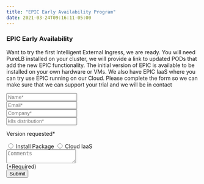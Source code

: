 ```yaml
---
title: "EPIC Early Availability Program"
date: 2021-03-24T09:16:11-05:00
---
```


<div class="container">
    <div class="row">
		<div class="col-md-6">
			<div class="box-simple">
				<h3>EPIC Early Availability</h3>
				<p>Want to try the first Intelligent External Ingress, we are ready.  You will need PureLB installed on your cluster, we will provide a link to updated PODs that add the new EPIC functionality.  The initial version of EPIC is available to be installed on your own hardware or VMs.  We also have EPIC IaaS where you can try use EPIC running on our Cloud.  Please complete the form so we can make sure that we can support your trial and we will be in contact </p>
			</div>
		</div>
		<div class="col-md-6">
			<div class="box-form">
        		<form class="contact1-form validate-form">
            		<div class="wrap-input1 validate-input" data-validate = "Name is required">
			    		<input class="input1" type="text" name="name" placeholder="Name*">
			    		<span class="shadow-input1"></span>
	        		</div>
            		<div class="wrap-input1 validate-input" data-validate = "Valid email is required: ex@abc.xyz">
		        		<input class="input1" type="text" name="email" placeholder="Email*">
		        		<span class="shadow-input1"></span>
	        		</div>
            		<div class="wrap-input1 validate-input" data-validate = "Company Name is required">
		        		<input class="input1" type="text" name="company" placeholder="Company*">
			    		<span class="shadow-input1"></span>
	        		</div>
					<div class="wrap-input1 validate-input" data-validate = "k8s distribution  is required">
		        		<input class="input1" type="text" name="dist" placeholder="k8s distribution*">
			    		<span class="shadow-input1"></span>
	        		</div>
					<div class="radio-box">
					    <p>Version requested*</p>
						<input type="radio" id="snap" name="evaltype" value="snap">
						<label for="snap"> Install Package</label>
						<input type="radio" id="iaas" name="evaltype" value="iaas">
						<label for="iaas"> Cloud IaaS</label>
					</div>
            		<div class="wrap-input1 validate-input" data-validate = "Message is required">
		        		<textarea class="input1" name="comments" placeholder="Comments"></textarea>
		        		<span class="shadow-input1"></span>
					</div>
					(*Required)
					<div class="container-contact1-form-btn">
						<button class="contact1-form-btn">
							<span>
								Submit
								<i class="fa fa-long-arrow-right" aria-hidden="true"></i>
							</span>
						</button>
					</div>
				</form>
			</div>
		</div>
	</div>
</div>
<script src="/js/ea-form.js"></script>